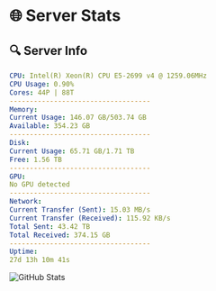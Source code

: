 # 🌐 Server Stats
## 🔍 Server Info
```yaml
CPU: Intel(R) Xeon(R) CPU E5-2699 v4 @ 1259.06MHz
CPU Usage: 0.90%
Cores: 44P | 88T
-----------------------------------
Memory:
Current Usage: 146.07 GB/503.74 GB
Available: 354.23 GB
-----------------------------------
Disk:
Current Usage: 65.71 GB/1.71 TB
Free: 1.56 TB
-----------------------------------
GPU:
No GPU detected
-----------------------------------
Network:
Current Transfer (Sent): 15.03 MB/s
Current Transfer (Received): 115.92 KB/s
Total Sent: 43.42 TB
Total Received: 374.15 GB
-----------------------------------
Uptime:
27d 13h 10m 41s
```
![GitHub Stats](https://img.shields.io/badge/Updated-2025-04-04_10:33:30-blue)